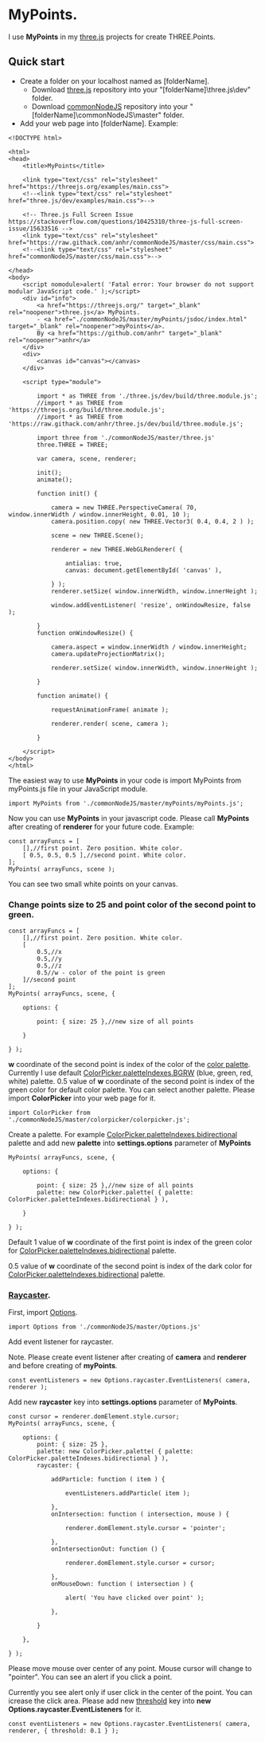 # MyPoints.

I use <b>MyPoints</b> in my [three.js](https://threejs.org/) projects for create THREE.Points.

## Quick start

* Create a folder on your localhost named as [folderName].
	* Download [three.js](https://github.com/anhr/three.js) repository into your "[folderName]\three.js\dev" folder.
	* Download [commonNodeJS](https://github.com/anhr/commonNodeJS) repository into your "[folderName]\commonNodeJS\master" folder.
* Add your web page into [folderName]. Example:
```
<!DOCTYPE html>

<html>
<head>
	<title>MyPoints</title>

	<link type="text/css" rel="stylesheet" href="https://threejs.org/examples/main.css">
	<!--<link type="text/css" rel="stylesheet" href="three.js/dev/examples/main.css">-->

	<!-- Three.js Full Screen Issue https://stackoverflow.com/questions/10425310/three-js-full-screen-issue/15633516 -->
	<link type="text/css" rel="stylesheet" href="https://raw.githack.com/anhr/commonNodeJS/master/css/main.css">
	<!--<link type="text/css" rel="stylesheet" href="commonNodeJS/master/css/main.css">-->

</head>
<body>
	<script nomodule>alert( 'Fatal error: Your browser do not support modular JavaScript code.' );</script>
	<div id="info">
		<a href="https://threejs.org/" target="_blank" rel="noopener">three.js</a> MyPoints.
		- <a href="./commonNodeJS/master/myPoints/jsdoc/index.html" target="_blank" rel="noopener">myPoints</a>.
		By <a href="https://github.com/anhr" target="_blank" rel="noopener">anhr</a>
	</div>
	<div>
		<canvas id="canvas"></canvas>
	</div>

	<script type="module">

		import * as THREE from './three.js/dev/build/three.module.js';
		//import * as THREE from 'https://threejs.org/build/three.module.js';
		//import * as THREE from 'https://raw.githack.com/anhr/three.js/dev/build/three.module.js';

		import three from './commonNodeJS/master/three.js'
		three.THREE = THREE;

		var camera, scene, renderer;

		init();
		animate();

		function init() {

			camera = new THREE.PerspectiveCamera( 70, window.innerWidth / window.innerHeight, 0.01, 10 );
			camera.position.copy( new THREE.Vector3( 0.4, 0.4, 2 ) );

			scene = new THREE.Scene();

			renderer = new THREE.WebGLRenderer( {

				antialias: true,
				canvas: document.getElementById( 'canvas' ),

			} );
			renderer.setSize( window.innerWidth, window.innerHeight );

			window.addEventListener( 'resize', onWindowResize, false );

		}
		function onWindowResize() {

			camera.aspect = window.innerWidth / window.innerHeight;
			camera.updateProjectionMatrix();

			renderer.setSize( window.innerWidth, window.innerHeight );

		}

		function animate() {

			requestAnimationFrame( animate );

			renderer.render( scene, camera );

		}

	</script>
</body>
</html>
```
The easiest way to use <b>MyPoints</b> in your code is import MyPoints from myPoints.js file in your JavaScript module.
```
import MyPoints from './commonNodeJS/master/myPoints/myPoints.js';
```
Now you can use <b>MyPoints</b> in your javascript code. Please call <b>MyPoints</b> after creating of <b>renderer</b> for your future code. Example:
```
const arrayFuncs = [
	[],//first point. Zero position. White color.
	[ 0.5, 0.5, 0.5 ],//second point. White color.
];
MyPoints( arrayFuncs, scene );
```
You can see two small white points on your canvas.

### Change points size to 25 and point color of the second point to green.
```
const arrayFuncs = [
	[],//first point. Zero position. White color.
	[
		0.5,//x
		0.5,//y
		0.5,//z
		0.5//w - color of the point is green
	]//second point
];
MyPoints( arrayFuncs, scene, {

	options: {

		point: { size: 25 },//new size of all points

	}

} );
```
<b>w</b> coordinate of the second point is index of the color of the [color palette](https://github.com/anhr/commonNodeJS/tree/master/colorpicker).
Currently I use default [ColorPicker.paletteIndexes.BGRW](https://raw.githack.com/anhr/commonNodeJS/master/colorpicker/Example/index.html#BGRW) (blue, green, red, white) palette.
0.5 value of <b>w</b> coordinate of the second point is index of the green color for default color palette.
You can select another palette. Please import <b>ColorPicker</b> into your web page for it.
```
import ColorPicker from './commonNodeJS/master/colorpicker/colorpicker.js';
```
Create a palette. For example [ColorPicker.paletteIndexes.bidirectional](https://raw.githack.com/anhr/commonNodeJS/master/colorpicker/Example/index.html#Bidirectional) palette
and add new <b>palette</b> into <b>settings.options</b> parameter of <b>MyPoints</b>
```
MyPoints( arrayFuncs, scene, {

	options: {

		point: { size: 25 },//new size of all points
		palette: new ColorPicker.palette( { palette: ColorPicker.paletteIndexes.bidirectional } ),

	}

} );
```
Default 1 value of <b>w</b> coordinate of the first point is index of the green color for [ColorPicker.paletteIndexes.bidirectional](https://raw.githack.com/anhr/commonNodeJS/master/colorpicker/Example/index.html#Bidirectional) palette.

0.5 value of <b>w</b> coordinate of the second point is index of the dark color for [ColorPicker.paletteIndexes.bidirectional](https://raw.githack.com/anhr/commonNodeJS/master/colorpicker/Example/index.html#Bidirectional) palette.
### [Raycaster](https://threejs.org/docs/index.html#api/en/core/Raycaster).

First, import [Options](https://raw.githack.com/anhr/commonNodeJS/master/jsdoc/Options/index.html).
```
import Options from './commonNodeJS/master/Options.js'
```
Add event listener for </b>raycaster</b>.

Note. Please create event listener after creating of <b>camera</b> and <b>renderer</b> and before creating of <b>myPoints</b>.
```
const eventListeners = new Options.raycaster.EventListeners( camera, renderer );
```
Add new <b>raycaster</b> key into <b>settings.options</b> parameter of <b>MyPoints</b>.
```
const cursor = renderer.domElement.style.cursor;
MyPoints( arrayFuncs, scene, {

	options: {
		point: { size: 25 },
		palette: new ColorPicker.palette( { palette: ColorPicker.paletteIndexes.bidirectional } ),
		raycaster: {

			addParticle: function ( item ) {

				eventListeners.addParticle( item );

			},
			onIntersection: function ( intersection, mouse ) {

				renderer.domElement.style.cursor = 'pointer';

			},
			onIntersectionOut: function () {

				renderer.domElement.style.cursor = cursor;

			},
			onMouseDown: function ( intersection ) {

				alert( 'You have clicked over point' );

			},

		}

	},

} );
```
Please move mouse over center of any point. Mouse cursor will change to "pointer".
You can see an alert if you click a point.

Currently you see alert only if user click in the center of the point. You can icrease the click area.
Please add new [threshold](https://threejs.org/docs/#api/en/core/Raycaster.params) key into <b>new Options.raycaster.EventListeners</b> for it.
```
const eventListeners = new Options.raycaster.EventListeners( camera, renderer, { threshold: 0.1 } );
```
